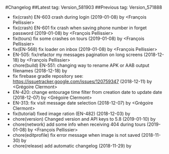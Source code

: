 #Changelog
##Latest tag: Version_581903
##Previous tag: Version_571888
* fix(crash) EN-603 crash during login (2019-01-08) by <François Pellissier>
* fix(crash) EN-601 fix crash when saving phone number in forget password (2019-01-08) by <François Pellissier>
* fix(tours) fix some crashes on tours (2019-01-08) by <François Pellissier>
* fix(EN-568) fix loader on inbox (2019-01-08) by <François Pellissier>
* EN-505: fix/refactor my messages pagination on long screens (2018-12-18) by <François Pellissier>
* chore(build) EN-551: changing way to rename APK or AAB output filenames (2018-12-18) by <Francois Pellissier>
* fix firebase gradle repository see: https://issuetracker.google.com/issues/120759347 (2018-12-11) by <Grégoire Clermont>
* EN-420: change entourage time filter from creation date to update date (2018-12-07) by <Grégoire Clermont>
* EN-313: fix visit message date selection (2018-12-07) by <Grégoire Clermont>
* fix(tutorial) fixed image ration (EN-482) (2018-12-03) by <Francois Pellissier>
* chore(version) Changed version and API keys to 5.8 (2019-01-10) by <Francois Pellissier>
* chore(network) add some info when receiving 404 during tours (2019-01-08) by <François Pellissier>
* chore(editprofile) fix error message when image is not saved (2018-11-30) by <Francois Pellissier>
* chore(release) add automatic changelog (2018-11-29) by <Francois Pellissier>
